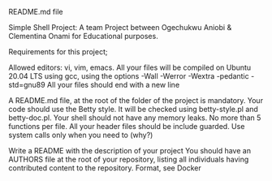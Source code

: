 README.md file

Simple Shell Project: A team Project between Ogechukwu Aniobi & Clementina Onami for Educational purposes.

Requirements for this project;

Allowed editors: vi, vim, emacs. All your files will be compiled on Ubuntu 20.04 LTS using gcc, using the options -Wall -Werror -Wextra -pedantic -std=gnu89
All your files should end with a new line

A README.md file, at the root of the folder of the project is mandatory. Your code should use the Betty style. It will be checked using betty-style.pl and betty-doc.pl. Your shell should not have any memory leaks. No more than 5 functions per file. All your header files should be include guarded. Use system calls only when you need to (why?)

Write a README with the description of your project
You should have an AUTHORS file at the root of your repository, listing all individuals having contributed content to the repository. Format, see Docker
